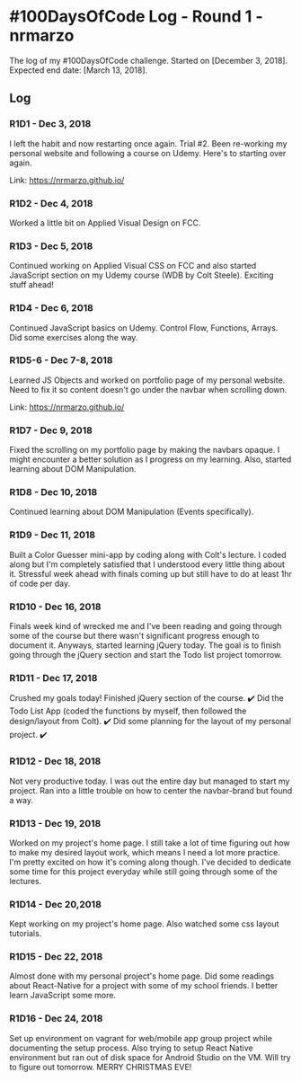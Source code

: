 # #100DaysOfCode Log - Round 1 - nrmarzo

The log of my #100DaysOfCode challenge. Started on [December 3, 2018]. Expected end date: [March 13, 2018]. 

## Log

### R1D1 - Dec 3, 2018
I left the habit and now restarting once again. Trial #2. Been re-working my personal website and following a course on Udemy. Here's to starting over again. 

Link: https://nrmarzo.github.io/ 

### R1D2 - Dec 4, 2018
Worked a little bit on Applied Visual Design on FCC.

### R1D3 - Dec 5, 2018
Continued working on Applied Visual CSS on FCC and also started JavaScript section on my Udemy course (WDB by Colt Steele). Exciting stuff ahead!

### R1D4 - Dec 6, 2018
Continued JavaScript basics on Udemy. Control Flow, Functions, Arrays. Did some exercises along the way.

### R1D5-6 - Dec 7-8, 2018
Learned JS Objects and worked on portfolio page of my personal website. Need to fix it so content doesn't go under the navbar when scrolling down. 

Link: https://nrmarzo.github.io/ 

### R1D7 - Dec 9, 2018
Fixed the scrolling on my portfolio page by making the navbars opaque. I might encounter a better solution as I progress on my learning. Also, started learning about DOM Manipulation.

### R1D8 - Dec 10, 2018
Continued learning about DOM Manipulation (Events specifically). 

### R1D9 - Dec 11, 2018
Built a Color Guesser mini-app by coding along with Colt's lecture. I coded along but I'm completely satisfied that I understood every little thing about it. Stressful week ahead with finals coming up but still have to do at least 1hr of code per day.

### R1D10 - Dec 16, 2018
Finals week kind of wrecked me and I've been reading and going through some of the course but there wasn't significant progress enough to document it. Anyways, started learning jQuery today. The goal is to finish going through the jQuery section and start the Todo list project tomorrow.

### R1D11 - Dec 17, 2018
Crushed my goals today!
Finished jQuery section of the course. ✔️
Did the Todo List App (coded the functions by myself, then followed the design/layout from Colt). ✔️
Did some planning for the layout of my personal project. ✔️

### R1D12 - Dec 18, 2018
Not very productive today. I was out the entire day but managed to start my project. Ran into a little trouble on how to center the navbar-brand but found a way.

### R1D13 - Dec 19, 2018
Worked on my project's home page. I still take a lot of time figuring out how to make my desired layout work, which means I need a lot more practice. I'm pretty excited on how it's coming along though. I've decided to dedicate some time for this project everyday while still going through some of the lectures. 

### R1D14 - Dec 20,2018
Kept working on my project's home page. Also  watched some css layout tutorials.

### R1D15 - Dec 22, 2018
Almost done with my personal project's home page. Did some readings about React-Native for a project with some of my school friends. I better learn JavaScript some more.

### R1D16 - Dec 24, 2018
Set up environment on vagrant for web/mobile app group project while documenting the setup process. Also trying to setup React Native environment but ran out of disk space for Android Studio on the VM. Will try to figure out tomorrow. MERRY CHRISTMAS EVE! 
